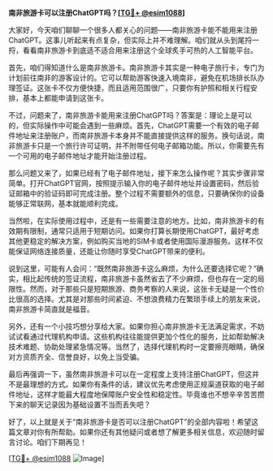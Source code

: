 **南非旅游卡可以注册ChatGPT吗？[[TG💪+ @esim1088](https://t.me/s/esim1088)]**

大家好，今天咱们聊聊一个很多人都关心的问题——南非旅游卡能不能用来注册ChatGPT。这事儿听起来有点复杂，但实际上并不难理解。咱们就从头到尾捋一捋，看看南非旅游卡到底适不适合用来注册这个全球炙手可热的人工智能平台。

首先，咱们得知道什么是南非旅游卡。南非旅游卡其实是一种电子旅行卡，专门为计划前往南非的游客设计的。它可以帮助游客快速入境南非，避免在机场排长队办理签证。这张卡不仅方便快捷，而且适用范围很广，只要你有护照和相关行程安排，基本上都能申请到这张卡。

不过，问题来了，南非旅游卡能用来注册ChatGPT吗？答案是：理论上是可以的，但实际操作中可能会遇到一些麻烦。首先，ChatGPT需要一个有效的电子邮件地址来注册账户，而南非旅游卡本身并不能直接提供这样的服务。换句话说，南非旅游卡只是一个旅行许可证明，并不附带任何电子邮箱功能。所以，你需要先有一个可用的电子邮件地址才能开始注册过程。

那么问题又来了，如果已经有了电子邮件地址，接下来怎么操作呢？其实步骤非常简单。打开ChatGPT官网，按照提示输入你的电子邮件地址并设置密码，然后验证邮箱中的验证码即可完成注册。整个过程不需要额外的信息，只要确保你的设备能够正常联网，基本就能顺利完成。

当然啦，在实际使用过程中，还是有一些需要注意的地方。比如，南非旅游卡的有效期有限制，通常只适用于短期访问。如果你打算长期使用ChatGPT，最好考虑其他更稳定的解决方案，例如购买当地的SIM卡或者使用国际漫游服务。这样不仅能保证网络连接质量，还能让你随时享受ChatGPT带来的便利。

说到这里，可能有人会问：“既然南非旅游卡这么麻烦，为什么还要选择它呢？”确实，相比起传统的签证流程，南非旅游卡虽然省去了不少麻烦，但也存在一定的局限性。然而，对于那些只是短期旅游、商务考察的人来说，这张卡无疑是一个性价比很高的选择。尤其是对那些时间紧迫、不想浪费精力在繁琐手续上的朋友来说，南非旅游卡简直就是福音。

另外，还有一个小技巧想分享给大家。如果你担心南非旅游卡无法满足需求，不妨试试看通过代理机构申请。这些机构往往能提供更加个性化的服务，比如帮助解决技术难题、协助处理紧急情况等。当然了，选择代理机构时一定要擦亮眼睛，确保对方资质齐全、信誉良好，以免上当受骗。

最后再强调一下，虽然南非旅游卡可以在一定程度上支持注册ChatGPT，但这并不是最理想的方式。如果你有条件的话，建议优先考虑使用正规渠道获取的电子邮件地址，这样才能最大程度地保障账户安全性和稳定性。毕竟谁也不想辛辛苦苦攒下来的聊天记录因为基础设置不当而丢失吧？

好了，以上就是关于“南非旅游卡是否可以注册ChatGPT”的全部内容啦！希望这篇文章对你有所帮助。如果你还有其他疑问或者想了解更多相关信息，欢迎随时留言讨论。咱们下期再见！

[[TG💪+ @esim1088](https://t.me/s/esim1088) ![Image](https://i.postimg.cc/4NQfJmqS/Snipaste-2025-05-13-00-14-12.png)]